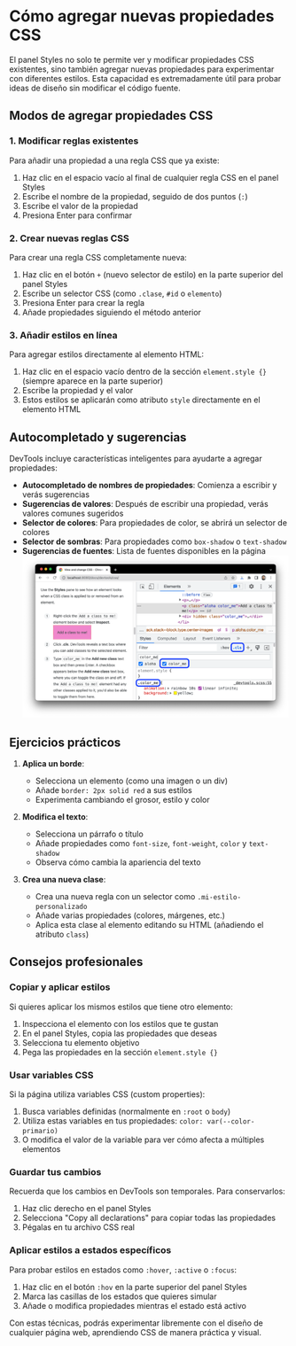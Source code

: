 # Cómo agregar nuevas propiedades CSS

El panel Styles no solo te permite ver y modificar propiedades CSS existentes, sino también agregar nuevas propiedades para experimentar con diferentes estilos. Esta capacidad es extremadamente útil para probar ideas de diseño sin modificar el código fuente.

## Modos de agregar propiedades CSS

### 1. Modificar reglas existentes

Para añadir una propiedad a una regla CSS que ya existe:

1. Haz clic en el espacio vacío al final de cualquier regla CSS en el panel Styles
2. Escribe el nombre de la propiedad, seguido de dos puntos (`:`)
3. Escribe el valor de la propiedad
4. Presiona Enter para confirmar

### 2. Crear nuevas reglas CSS

Para crear una regla CSS completamente nueva:

1. Haz clic en el botón `+` (nuevo selector de estilo) en la parte superior del panel Styles
2. Escribe un selector CSS (como `.clase`, `#id` o `elemento`)
3. Presiona Enter para crear la regla
4. Añade propiedades siguiendo el método anterior

### 3. Añadir estilos en línea

Para agregar estilos directamente al elemento HTML:

1. Haz clic en el espacio vacío dentro de la sección `element.style {}` (siempre aparece en la parte superior)
2. Escribe la propiedad y el valor
3. Estos estilos se aplicarán como atributo `style` directamente en el elemento HTML

## Autocompletado y sugerencias

DevTools incluye características inteligentes para ayudarte a agregar propiedades:

- **Autocompletado de nombres de propiedades**: Comienza a escribir y verás sugerencias
- **Sugerencias de valores**: Después de escribir una propiedad, verás valores comunes sugeridos
- **Selector de colores**: Para propiedades de color, se abrirá un selector de colores
- **Selector de sombras**: Para propiedades como `box-shadow` o `text-shadow`
- **Sugerencias de fuentes**: Lista de fuentes disponibles en la página
![Panel Style](/img/css1.png)

## Ejercicios prácticos

1. **Aplica un borde**: 
   - Selecciona un elemento (como una imagen o un div)
   - Añade `border: 2px solid red` a sus estilos
   - Experimenta cambiando el grosor, estilo y color

2. **Modifica el texto**:
   - Selecciona un párrafo o título
   - Añade propiedades como `font-size`, `font-weight`, `color` y `text-shadow`
   - Observa cómo cambia la apariencia del texto

3. **Crea una nueva clase**:
   - Crea una nueva regla con un selector como `.mi-estilo-personalizado`
   - Añade varias propiedades (colores, márgenes, etc.)
   - Aplica esta clase al elemento editando su HTML (añadiendo el atributo `class`)

## Consejos profesionales

### Copiar y aplicar estilos

Si quieres aplicar los mismos estilos que tiene otro elemento:

1. Inspecciona el elemento con los estilos que te gustan
2. En el panel Styles, copia las propiedades que deseas
3. Selecciona tu elemento objetivo
4. Pega las propiedades en la sección `element.style {}`

### Usar variables CSS

Si la página utiliza variables CSS (custom properties):

1. Busca variables definidas (normalmente en `:root` o `body`)
2. Utiliza estas variables en tus propiedades: `color: var(--color-primario)`
3. O modifica el valor de la variable para ver cómo afecta a múltiples elementos

### Guardar tus cambios

Recuerda que los cambios en DevTools son temporales. Para conservarlos:

1. Haz clic derecho en el panel Styles
2. Selecciona "Copy all declarations" para copiar todas las propiedades
3. Pégalas en tu archivo CSS real

### Aplicar estilos a estados específicos

Para probar estilos en estados como `:hover`, `:active` o `:focus`:

1. Haz clic en el botón `:hov` en la parte superior del panel Styles
2. Marca las casillas de los estados que quieres simular
3. Añade o modifica propiedades mientras el estado está activo

Con estas técnicas, podrás experimentar libremente con el diseño de cualquier página web, aprendiendo CSS de manera práctica y visual.
